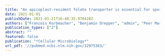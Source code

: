 ```yaml
---
title: "An apicoplast-resident folate transporter is essential for sporogony of malaria parasites"
date: 2021-01-01
publishDate: 2021-01-21T16:48:35.970428Z
authors: ["Francois Korbmacher", "Benjamin Drepper", "admin", "Peer Martin", "Thomas Stach", "Alexander G Maier", "Kai Matuschewski", "Joachim M Matz"]
publication_types: ["2"]
abstract: ""
featured: false
publication: "*Cellular Microbiology*"
url_pdf: '//pubmed.ncbi.nlm.nih.gov/32975363/'
---
```


